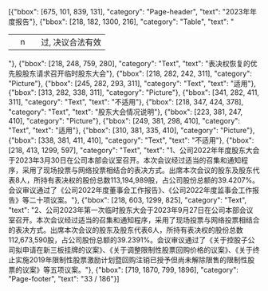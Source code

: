 [{"bbox": [675, 101, 839, 131], "category": "Page-header", "text": "2023年年度报告"}, {"bbox": [218, 182, 1300, 216], "category": "Table", "text": "<table><tr><td></td><td>n</td><td></td><td>过, 决议合法有效</td></tr></table>"}, {"bbox": [218, 248, 759, 280], "category": "Text", "text": "表决权恢复的优先股股东请求召开临时股东大会"}, {"bbox": [218, 282, 242, 311], "category": "Picture"}, {"bbox": [245, 282, 293, 311], "category": "Text", "text": "适用"}, {"bbox": [313, 282, 338, 311], "category": "Picture"}, {"bbox": [341, 282, 411, 311], "category": "Text", "text": "不适用"}, {"bbox": [218, 347, 424, 378], "category": "Text", "text": "股东大会情况说明"}, {"bbox": [223, 381, 247, 410], "category": "Picture"}, {"bbox": [249, 381, 298, 410], "category": "Text", "text": "适用"}, {"bbox": [310, 381, 335, 410], "category": "Picture"}, {"bbox": [338, 381, 411, 410], "category": "Text", "text": "不适用"}, {"bbox": [218, 413, 1299, 597], "category": "Text", "text": "1、公司2022年年度股东大会于2023年3月30日在公司本部会议室召开。本次会议经过适当的召集和通知程序，采用了现场投票与网络投票相结合的表决方式。出席本次会议的股东及股东代表8人，所持有表决权的股份总数113,194,989股，占公司股份总额的39.4207%。会议审议通过了《公司2022年度董事会工作报告》、《公司2022年度监事会工作报告》等二十项议案。"}, {"bbox": [218, 603, 1299, 825], "category": "Text", "text": "2、公司2023年第一次临时股东大会于2023年9月27日在公司本部会议室召开。本次会议经过适当的召集和通知程序，采用了现场投票与网络投票相结合的表决方式。出席本次会议的股东及股东代表6人，所持有表决权的股份总数112,673,590股，占公司股份总额的39.2391%。会议审议通过了《关于控股子公司拟申请在新三板挂牌的议案》、《关于调整限制性股票回购价格的议案》、《关于终止实施2019年限制性股票激励计划暨回购注销已授予但尚未解除限售的限制性股票的议案》等五项议案。"}, {"bbox": [719, 1870, 799, 1896], "category": "Page-footer", "text": "33 / 186"}]